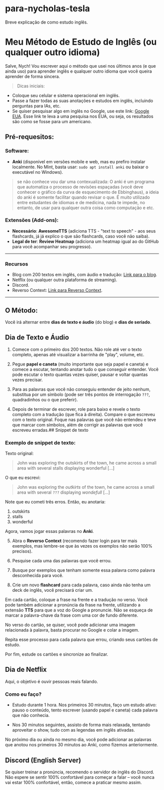 # para-nycholas-tesla
Breve explicação de como estudo inglês.
# Meu Método de Estudo de Inglês (ou qualquer outro idioma)

Salve, Nych! Vou escrever aqui o método que usei nos últimos anos (e que ainda uso) para aprender inglês e qualquer outro idioma que você queira aprender de forma sincera.

> Dicas iniciais:
- Coloque seu celular e sistema operacional em inglês.
- Passe a fazer todas as suas anotações e estudos em inglês, incluindo perguntas para IAs, etc.
- Se quiser pesquisar algo em inglês no Google, use este link: [Google EUA](https://www.google.com/?gl=us&hl=en&gws_rd=cr&pws=0). Esse link te leva a uma pesquisa nos EUA, ou seja, os resultados são como se fosse para um americano.

## Pré-requesitos:
### Software: 
- **Anki** (disponível em versões mobile e web, mas eu prefiro instalar localmente. No Mint, basta usar: `sudo apt install anki` ou baixar o executável no Windows).

>se não conhece vou dar uma contexualizada: O anki é um programa que automatiza o processo de revisões espaçadas (você deve conhecer o gráfico da curva de esquecimento de Ebbinghaus), a ideia do anki é somente facilitar quando revisar o que. É muito utilizado entre estudantes de idiomas e de medicina, nada te impede, no entanto, de usar para qualquer outra coisa como computação e etc.

### Extensões (Add-ons):
- **Necessário**: **AwesomeTTS** (adiciona TTS - "text to speech" - aos seus flashcards, já já explico o que são flashcards, caso você não saiba).
- **Legal de ter**: **Review Heatmap** (adiciona um heatmap igual ao do GitHub para você acompanhar seu progresso).
---
### Recursos
- Blog com 200 textos em inglês, com áudio e tradução: [Link para o blog](https://aulasdeinglesgratis.net/200-textos-em-ingles-com-traducao-e-audio/).
- Netflix (ou qualquer outra plataforma de streaming).
- Discord.
- Reverso Context: [Link para Reverso Context](https://context.reverso.net/traducao/).
---
## O Método:
Você irá alternar entre **dias de texto e áudio** (do blog) e **dias de seriado**.

## Dia de Texto e Áudio


1.   Comece com o primeiro dos 200 textos. Não role até ver o texto completo, apenas até visualizar a barrinha de "play", volume, etc.

2.   Pegue **papel e caneta** (muito importante que seja papel e caneta) e comece a escutar, tentando anotar tudo o que conseguir entender. Você pode escutar o texto quantas vezes quiser, pausar e voltar quantas vezes precisar.

3.  Para as palavras que você não conseguiu entender de jeito nenhum, substitua por um símbolo (pode ser três pontos de interrogação `???`, quadradinhos ou o que preferir).

4.  Depois de terminar de escrever, role para baixo e revele o texto completo com a tradução (que fica à direita). Compare o que escreveu com o texto original. Foque nas palavras que você não entendeu e teve que marcar com símbolos, além de corrigir as palavras que você escreveu erradas.## Snippet de texto 

### Exemplo de snippet de texto:
Texto original:

> John was exploring the outskirts of the town, he came across a small area with several stalls displaying wonderful [...]

O que eu escrevi:

> John was exploring the _outkirts_ of the town, he came across a small area with several `???` displaying _wondefull_ [...]

Note que eu cometi três erros. Então, eu anotaria:
1. outskirts
2. stalls
3. wonderful

Agora, vamos jogar essas palavras no **Anki**.

5. Abra o **Reverso Context** (recomendo fazer login para ter mais exemplos, mas lembre-se que às vezes os exemplos não serão 100% precisos).

6. Pesquise cada uma das palavras que você errou.

7. Busque por exemplos que tenham somente essa palavra como palavra desconhecida para você.
8. Crie um novo **flashcard** para cada palavra, caso ainda não tenha um deck de inglês, você precisará criar um.

Em cada cartão, coloque a frase na frente e a tradução no verso. Você pode também adicionar a pronúncia da frase na frente, utilizando a extensão **TTS** para que a voz do Google a pronuncie. Não se esqueça de marcar a palavra-chave da frase com uma cor de fundo diferente.

No verso do cartão, se quiser, você pode adicionar uma imagem relacionada à palavra, basta procurar no Google e colar a imagem.

Repita esse processo para cada palavra que errou, criando seus cartões de estudo.

Por fim, estude os cartões e sincronize ao finalizar.

## Dia de Netflix
Aqui, o objetivo é ouvir pessoas reais falando.

### Como eu faço?
- Estudo durante 1 hora. Nos primeiros 30 minutos, faço um estudo ativo: pauso o conteúdo, tento escrever (usando papel e caneta) cada palavra que não conhecia.

- Nos 30 minutos seguintes, assisto de forma mais relaxada, tentando aproveitar o show, tudo com as legendas em inglês ativadas.

No próximo dia ou ainda no mesmo dia, você pode adicionar as palavras que anotou nos primeiros 30 minutos ao Anki, como fizemos anteriormente.

## Discord (English Server)
Se quiser treinar a pronúncia, recomendo o servidor de inglês do Discord. Não espere se sentir 100% confortável para começar a falar – você nunca vai estar 100% confortável, então, comece a praticar mesmo assim.
